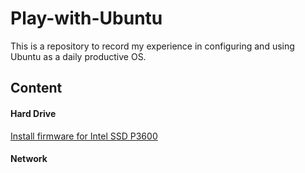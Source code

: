 # Play-with-Ubuntu
This is a repository to record my experience in configuring and using Ubuntu as a daily productive OS.

## Content

#### Hard Drive
[Install firmware for Intel SSD P3600](https://github.com/bill-ginger/Play-with-Ubuntu/blob/master/Intel-SSD-firmware/Install-driver-for-P3600.md)



#### Network


####
